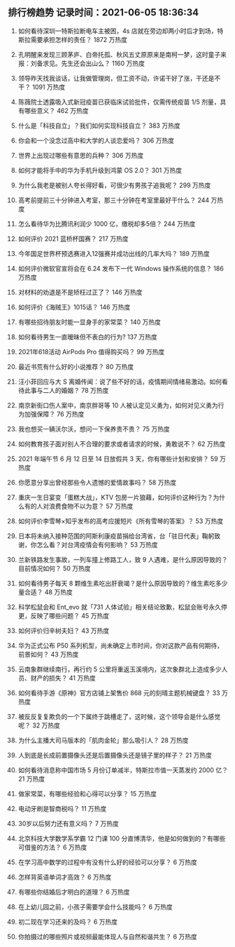 
## 排行榜趋势 记录时间：2021-06-05 18:36:34
  
  1. 如何看待深圳一特斯拉断电车主被困，4s 店就在旁边却两小时后才到场，特斯拉需要承担怎样的责任？ 1872 万热度
    
  2. 孔明醒来发现三顾茅庐、白帝托孤、秋风五丈原原来是南柯一梦，这时童子来报：刘备求见。先生还会出山么？ 1160 万热度
    
  3. 领导昨天找我谈话，让我做管理岗，但工资不动，许诺干好了涨，干还是不干？ 1091 万热度
    
  4. 陈薇院士透露吸入式新冠疫苗已获临床试验批件，仅需传统疫苗 1/5 剂量，具有哪些意义？ 462 万热度
    
  5. 什么是「科技自立」？我们如何实现科技自立？ 383 万热度
    
  6. 你会和一个没念过高中和大学的人谈恋爱吗？ 306 万热度
    
  7. 世界上出现过哪些有意思的兵种？ 306 万热度
    
  8. 如何才能将手中的华为手机升级到鸿蒙 OS 2.0？ 301 万热度
    
  9. 为什么我老是被别人夸长得好看，可很少有男孩子追我呢？ 299 万热度
    
  10. 高考前提前三十分钟进入考室，那三十分钟在考室里最好干什么？ 244 万热度
    
  11. 怎么看待华为比腾讯利润少 1000 亿，缴税却多5倍？ 244 万热度
    
  12. 如何评价 2021 蓝桥杯国赛？ 217 万热度
    
  13. 今年国足世界杯预选赛进入12强赛并成功出线的几率大吗？ 189 万热度
    
  14. 如何评价微软官宣将会在 6.24 发布下一代 Windows 操作系统的信息？ 186 万热度
    
  15. 对材料的劝退是不是矫枉过正了？ 146 万热度
    
  16. 如何评价《海贼王》1015话？ 146 万热度
    
  17. 有哪些招待朋友时能一显身手的家常菜？ 140 万热度
    
  18. 如何看待男生一直暧昧但不表白的行为? 137 万热度
    
  19. 2021年618活动  AirPods Pro 值得购买吗？ 99 万热度
    
  20. 最近书荒有什么好的小说推荐？ 80 万热度
    
  21. 汪小菲回应与大 S 离婚传闻：说了些不好的话，疫情期间情绪易激动。如何看待此事与二人的婚姻？ 78 万热度
    
  22. 南京新街口伤人案中，南京胖哥等 10 人被认定见义勇为，如何对见义勇为行为加强保障？ 76 万热度
    
  23. 我也想买一辆沃尔沃，想问一下保养贵不贵？ 75 万热度
    
  24. 如何教育孩子面对别人不合理的要求或者请求的时候，勇敢说不？ 62 万热度
    
  25. 2021 年端午节 6 月 12 日至 14 日放假共 3 天，你有哪些计划和安排？ 59 万热度
    
  26. 你愿意分享出曾经那些令人遗憾的爱情故事吗？ 58 万热度
    
  27. 重庆一生日宴变「蛋糕大战」，KTV 包房一片狼藉，如何评价这种行为？为什么有的人对浪费食物不以为意？ 57 万热度
    
  28. 如何评价李雪琴×知乎发布的高考应援短片《所有雪琴的答案》？ 53 万热度
    
  29. 日本将未纳入接种范围的阿斯利康疫苗捐给台湾省，台「驻日代表」鞠躬致谢，你怎么看？对台湾疫情会有何影响？ 53 万热度
    
  30. 兰新铁路发生事故，一列车撞上修路工人，致 9 人遇难，是什么原因导致的？目前情况如何？ 50 万热度
    
  31. 如何看待男子每天 8 颗维生素吃出肝衰竭？是什么原因导致的？维生素吃多少量合适？ 48 万热度
    
  32. 科学松鼠会和 Ent_evo 就「731 人体试验」相关结论致歉，松鼠会账号永久停更，反映了哪些问题？ 45 万热度
    
  33. 如何评价归辛树夫妇？ 43 万热度
    
  34. 华为正式公布 P50 系列机型，尚未确定上市时间，你对这款产品有何期待，前景如何？ 43 万热度
    
  35. 云南象群继续南行，再行约 5 公里将重返玉溪境内，这次象群北上造成多少人员、财产的损失？ 41 万热度
    
  36. 如何看待手游《原神》官方店铺上架售价 868 元的刻晴主题机械键盘？ 33 万热度
    
  37. 被反反复复欺负的一个下属终于跳槽走了，这时候，这个领导会是什么感觉呢？ 32 万热度
    
  38. 为什么主播大司马版本的「肌肉金轮」那么吸引人？ 28 万热度
    
  39. 人到底是长成前置摄像头还是后置摄像头还是镜子里的样子？ 21 万热度
    
  40. 如何看待消息称中国市场 5 月份订单减半，特斯拉市值一天蒸发约 2000 亿？ 21 万热度
    
  41. 做家常菜，有哪些经验和心得可以分享？ 15 万热度
    
  42. 电动牙刷是智商税吗？ 11 万热度
    
  43. 30岁以后努力还有意义吗？ 7 万热度
    
  44. 北京科技大学数学系学霸 12 门课 100 分直博清华，他是如何做到的？有哪些可借鉴的方法？ 6 万热度
    
  45. 在学习高中数学的过程中有没有什么好的经验可以分享？ 6 万热度
    
  46. 怎样背英语单词才高效？ 6 万热度
    
  47. 有哪些你结婚后才明白的道理？ 6 万热度
    
  48. 在上幼儿园之前，小孩子需要学会什么技能吗？ 6 万热度
    
  49. 初二现在学习还来的及吗？ 6 万热度
    
  50. 你拍摄过的哪些照片或视频最能体现人与自然和谐共生？ 6 万热度
    